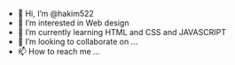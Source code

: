 - 👋 Hi, I’m @hakim522
- 👀 I’m interested in Web design
- 🌱 I’m currently learning HTML and CSS and JAVASCRIPT
- 💞️ I’m looking to collaborate on ...
- 📫 How to reach me ...

<!---
hakim522/hakim522 is a ✨ special ✨ repository because its `README.md` (this file) appears on your GitHub profile.
You can click the Preview link to take a look at your changes.
--->
